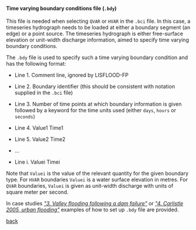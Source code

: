 #### Time varying boundary conditions file (`.bdy`)

This file is needed when selecting `QVAR` or `HVAR` in the `.bci` file. In this case, a timeseries hydrograph needs to be loaded at either a boundary segment (an edge) or a point source. The timeseries hydrograph is either free-surface elevation or unit-width discharge information, aimed to specify time varying boundary conditions.  

The `.bdy` file is used to specify such a time varying boundary condition and has the following format:

- Line 1. Comment line, ignored by LISFLOOD-FP

- Line 2. Boundary identifier (this should be consistent with notation supplied in the `.bci` file)

- Line 3. Number of time points at which boundary information is given followed by a keyword for the time units used (either `days`, `hours` or `seconds`)

- Line 4. Value1 Time1

- Line 5. Value2 Time2

- ...

- Line i. Valuei Timei


Note that `Valuei` is the value of the relevant quantity for the given boundary type. For `HVAR` boundaries `Valuei` is a water surface elevation in metres. For `QVAR` boundaries, `Valuei` is given as unit-width discharge with units of square meter per second.

In case studies [_"3. Valley flooding following a dam failure"_](/EnvAcy5.md) or [_"4. Carlistle 2005, urban flooding"_](/Carlistle_flooding.md) examples of how to set up `.bdy` file are provided.


[back](/Merewether1.md)

